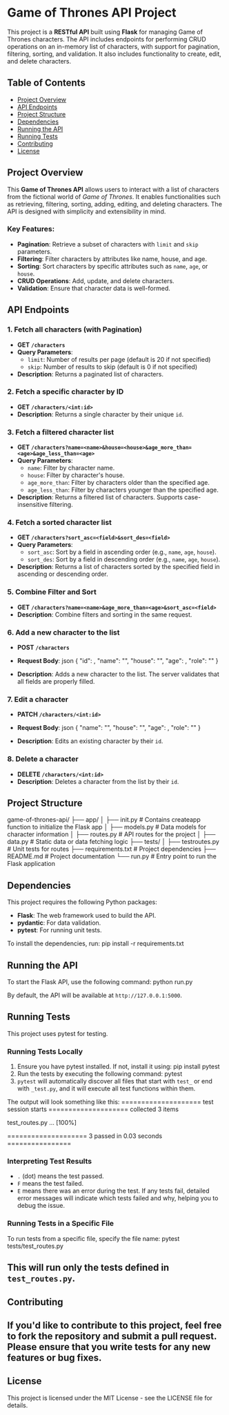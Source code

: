 # Game of Thrones API Project
This project is a **RESTful API** built using **Flask** for managing Game of Thrones characters. The API includes endpoints for performing CRUD operations on an in-memory list of characters, with support for pagination, filtering, sorting, and validation. It also includes functionality to create, edit, and delete characters.

## Table of Contents
- [Project Overview](#project-overview)
- [API Endpoints](#api-endpoints)
- [Project Structure](#project-structure)
- [Dependencies](#dependencies)
- [Running the API](#running-the-api)
- [Running Tests](#running-tests)
- [Contributing](#contributing)
- [License](#license)

## Project Overview
This **Game of Thrones API** allows users to interact with a list of characters from the fictional world of *Game of Thrones*. It enables functionalities such as retrieving, filtering, sorting, adding, editing, and deleting characters. The API is designed with simplicity and extensibility in mind.

### Key Features:
- **Pagination**: Retrieve a subset of characters with `limit` and `skip` parameters.
- **Filtering**: Filter characters by attributes like name, house, and age.
- **Sorting**: Sort characters by specific attributes such as `name`, `age`, or `house`.
- **CRUD Operations**: Add, update, and delete characters.
- **Validation**: Ensure that character data is well-formed.

## API Endpoints
### 1. **Fetch all characters (with Pagination)**
- **GET `/characters`**
- **Query Parameters**:
  - `limit`: Number of results per page (default is 20 if not specified)
  - `skip`: Number of results to skip (default is 0 if not specified)
- **Description**: Returns a paginated list of characters.

### 2. **Fetch a specific character by ID**
- **GET `/characters/<int:id>`**
- **Description**: Returns a single character by their unique `id`.

### 3. **Fetch a filtered character list**
- **GET `/characters?name=<name>&house=<house>&age_more_than=<age>&age_less_than=<age>`**
- **Query Parameters**:
  - `name`: Filter by character name.
  - `house`: Filter by character's house.
  - `age_more_than`: Filter by characters older than the specified age.
  - `age_less_than`: Filter by characters younger than the specified age.
- **Description**: Returns a filtered list of characters. Supports case-insensitive filtering.

### 4. **Fetch a sorted character list**
- **GET `/characters?sort_asc=<field>&sort_des=<field>`**
- **Query Parameters**:
  - `sort_asc`: Sort by a field in ascending order (e.g., `name`, `age`, `house`).
  - `sort_des`: Sort by a field in descending order (e.g., `name`, `age`, `house`).
- **Description**: Returns a list of characters sorted by the specified field in ascending or descending order.

### 5. **Combine Filter and Sort**
- **GET `/characters?name=<name>&age_more_than=<age>&sort_asc=<field>`**
- **Description**: Combine filters and sorting in the same request.

### 6. **Add a new character to the list**
- **POST `/characters`**
- **Request Body**:
json
  {
    "id": <uniqueid>,
    "name": "<charactername>",
    "house": "<characterhouse>",
    "age": <age>,
    "role": "<characterrole>"
  }

- **Description**: Adds a new character to the list. The server validates that all fields are properly filled.

### 7. **Edit a character**
- **PATCH `/characters/<int:id>`**
- **Request Body**:
json
  {
    "name": "<newname>",
    "house": "<newhouse>",
    "age": <newage>,
    "role": "<newrole>"
  }

- **Description**: Edits an existing character by their `id`.

### 8. **Delete a character**
- **DELETE `/characters/<int:id>`**
- **Description**: Deletes a character from the list by their `id`.

## Project Structure
game-of-thrones-api/
├── app/
│   ├── init.py      # Contains createapp function to initialize the Flask app
│   ├── models.py        # Data models for character information
│   ├── routes.py        # API routes for the project
│   ├── data.py          # Static data or data fetching logic
├── tests/
│   ├── testroutes.py   # Unit tests for routes
├── requirements.txt     # Project dependencies
├── README.md            # Project documentation
└── run.py               # Entry point to run the Flask application

## Dependencies
This project requires the following Python packages:
- **Flask**: The web framework used to build the API.
- **pydantic**: For data validation.
- **pytest**: For running unit tests.

To install the dependencies, run: pip install -r requirements.txt

## Running the API
To start the Flask API, use the following command: python run.py

By default, the API will be available at `http://127.0.0.1:5000`.

## Running Tests
This project uses pytest for testing.

### Running Tests Locally
1. Ensure you have pytest installed. If not, install it using: pip install pytest
2. Run the tests by executing the following command: pytest
3. `pytest` will automatically discover all files that start with `test_` or end with `_test.py`, and it will execute all test functions within them.

The output will look something like this:
==================== test session starts ====================
collected 3 items

test_routes.py ...          [100%]

==================== 3 passed in 0.03 seconds ================

### Interpreting Test Results
- `.` (dot) means the test passed.
- `F` means the test failed.
- `E` means there was an error during the test.
If any tests fail, detailed error messages will indicate which tests failed and why, helping you to debug the issue.


### Running Tests in a Specific File
To run tests from a specific file, specify the file name: pytest tests/test_routes.py

This will run only the tests defined in `test_routes.py`.
---
## Contributing
If you'd like to contribute to this project, feel free to fork the repository and submit a pull request. Please ensure that you write tests for any new features or bug fixes.
---
## License
This project is licensed under the MIT License - see the LICENSE file for details.

  
